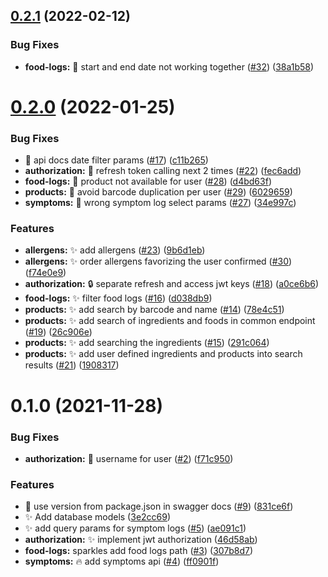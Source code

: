 ## [0.2.1](https://github.com/ArturBa/alergify/compare/0.2.0...0.2.1) (2022-02-12)


### Bug Fixes

* **food-logs:** :bug: start and end date not working together ([#32](https://github.com/ArturBa/alergify/issues/32)) ([38a1b58](https://github.com/ArturBa/alergify/commit/38a1b58adedbcb3b921588ea78cf4943b99ce0cc))

# [0.2.0](https://github.com/ArturBa/alergify/compare/0.1.0...0.2.0) (2022-01-25)


### Bug Fixes

* :bug: api docs date filter params ([#17](https://github.com/ArturBa/alergify/issues/17)) ([c11b265](https://github.com/ArturBa/alergify/commit/c11b26553a543c6c8b8022191d0ae3de26ea2931))
* **authorization:** :bug: refresh token calling next 2 times ([#22](https://github.com/ArturBa/alergify/issues/22)) ([fec6add](https://github.com/ArturBa/alergify/commit/fec6addfd71ce5086f00f87a513ecc6a6cf3faa5))
* **food-logs:** :bug: product not available for user ([#28](https://github.com/ArturBa/alergify/issues/28)) ([d4bd63f](https://github.com/ArturBa/alergify/commit/d4bd63f4eca34bad4a782933d658a3635bfb5145))
* **products:** :bug: avoid barcode duplication per user ([#29](https://github.com/ArturBa/alergify/issues/29)) ([6029659](https://github.com/ArturBa/alergify/commit/6029659e2a3b3068f42dee80dec275c99f650d93))
* **symptoms:** :bug: wrong symptom log select params ([#27](https://github.com/ArturBa/alergify/issues/27)) ([34e997c](https://github.com/ArturBa/alergify/commit/34e997c90296c29bd588718128ec9ea927d88689))


### Features

* **allergens:** :sparkles: add allergens ([#23](https://github.com/ArturBa/alergify/issues/23)) ([9b6d1eb](https://github.com/ArturBa/alergify/commit/9b6d1eb0426125cfdc538dd5a6c5d689f9d69ca1))
* **allergens:** :sparkles: order allergens favorizing the user confirmed ([#30](https://github.com/ArturBa/alergify/issues/30)) ([f74e0e9](https://github.com/ArturBa/alergify/commit/f74e0e9f58acd987147c11b5b8033f006fa4f461))
* **authorization:** :lock: separate refresh and access jwt keys ([#18](https://github.com/ArturBa/alergify/issues/18)) ([a0ce6b6](https://github.com/ArturBa/alergify/commit/a0ce6b6c4d52981933989245402b4c39faf73ce3))
* **food-logs:** :sparkles: filter food logs ([#16](https://github.com/ArturBa/alergify/issues/16)) ([d038db9](https://github.com/ArturBa/alergify/commit/d038db9d5c4f4450e54c716ab4e5ea30bba70392))
* **products:** :sparkles: add search by barcode and name ([#14](https://github.com/ArturBa/alergify/issues/14)) ([78e4c51](https://github.com/ArturBa/alergify/commit/78e4c51a2c786211936a26fa2aecea2f34989f4d))
* **products:** :sparkles: add search of ingredients and foods in common endpoint ([#19](https://github.com/ArturBa/alergify/issues/19)) ([26c906e](https://github.com/ArturBa/alergify/commit/26c906edf2ccd42cf6011be845f1685df1866118))
* **products:** :sparkles: add searching the ingredients ([#15](https://github.com/ArturBa/alergify/issues/15)) ([291c064](https://github.com/ArturBa/alergify/commit/291c0645ad8dbefa2c70661f7cdbde4192c1fd01))
* **products:** :sparkles: add user defined ingredients and products into search results ([#21](https://github.com/ArturBa/alergify/issues/21)) ([1908317](https://github.com/ArturBa/alergify/commit/1908317029eee6c660d5c4d55e27f23ca82e8362))

# 0.1.0 (2021-11-28)


### Bug Fixes

* **authorization:** :bug: username for user ([#2](https://github.com/ArturBa/alergify/issues/2)) ([f71c950](https://github.com/ArturBa/alergify/commit/f71c9507d154b707528dab376d987ddecbd5317e))


### Features

* :memo: use version from package.json in swagger docs ([#9](https://github.com/ArturBa/alergify/issues/9)) ([831ce6f](https://github.com/ArturBa/alergify/commit/831ce6fd341ade08283019f2bcdb2c7813a3d691))
* :sparkles: Add database models ([3e2cc69](https://github.com/ArturBa/alergify/commit/3e2cc6931350bb098e0da4548920e20aa052f173))
* :sparkles: add query params for symptom logs ([#5](https://github.com/ArturBa/alergify/issues/5)) ([ae091c1](https://github.com/ArturBa/alergify/commit/ae091c1fa065ec65e74c541a55f64a120b956a4e))
* **authorization:** :sparkles: implement jwt authorization ([46d58ab](https://github.com/ArturBa/alergify/commit/46d58ab7e6e38b62e8e39a408fd64d445ec5bd03))
* **food-logs:** sparkles add food logs path  ([#3](https://github.com/ArturBa/alergify/issues/3)) ([307b8d7](https://github.com/ArturBa/alergify/commit/307b8d754a4cf3dfed70e40fea848c8680cbb9ec))
* **symptoms:** :fire: add symptoms api ([#4](https://github.com/ArturBa/alergify/issues/4)) ([ff0901f](https://github.com/ArturBa/alergify/commit/ff0901fbba77502ce54c9b775865fa4c9ef69e13))

